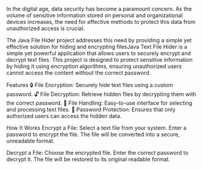 
In the digital age, data security has become a paramount concern. As the volume of sensitive information stored on personal and organizational devices increases, the need for effective methods to protect this data from unauthorized access is crucial. 

The Java File Hider project addresses this need by providing a simple yet effective solution for hiding and encrypting filesJava Text File Hider is a simple yet powerful application that allows users to securely encrypt and decrypt text files. This project is designed to protect sensitive information by hiding it using encryption algorithms, ensuring unauthorized users cannot access the content without the correct password.

Features
🔒 File Encryption: Securely hide text files using a custom password.
🔓 File Decryption: Retrieve hidden files by decrypting them with the correct password.
📁 File Handling: Easy-to-use interface for selecting and processing text files.
🔑 Password Protection: Ensures that only authorized users can access the hidden data.

How It Works
Encrypt a File:
Select a text file from your system.
Enter a password to encrypt the file.
The file will be converted into a secure, unreadable format.

Decrypt a File:
Choose the encrypted file.
Enter the correct password to decrypt it.
The file will be restored to its original readable format.

